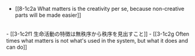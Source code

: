 - [[8-1c2a What matters is the creativity per se, because non-creative parts will be made easier]]
<br>
- [[3-1c2f1 生命活動の特徴は無秩序から秩序を見出すこと]]
- [[3-1c2g Often times what matters is not what's used in the system, but what it does and can do]]
<br>
